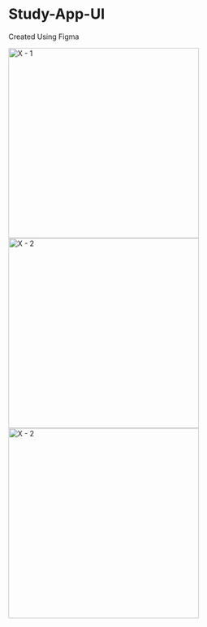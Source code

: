 # Study-App-UI
Created Using Figma

<img width="375" alt="X - 1" src="https://user-images.githubusercontent.com/62690091/149152584-34d2a433-7b00-4bd6-9503-ad0f7d5f125c.png">

<img width="375" alt="X - 2" src="https://user-images.githubusercontent.com/62690091/149152656-949d8df7-dcac-48a1-9873-be5256cd4b55.png">


<img width="375" alt="X - 2" src="https://i.ibb.co/0FmGBF8/Cover.png">



